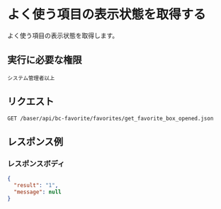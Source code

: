 # よく使う項目の表示状態を取得する

よく使う項目の表示状態を取得します。

## 実行に必要な権限

```
システム管理者以上
```

## リクエスト
```
GET /baser/api/bc-favorite/favorites/get_favorite_box_opened.json
```
## レスポンス例

### レスポンスボディ

```json
{
  "result": "1",
  "message": null
}

```

